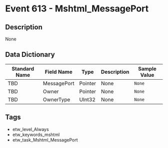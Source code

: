 # Event 613 - Mshtml_MessagePort

## Description
None

## Data Dictionary
|Standard Name|Field Name|Type|Description|Sample Value|
|---|---|---|---|---|
|TBD|MessagePort|Pointer|None|`None`|
|TBD|Owner|Pointer|None|`None`|
|TBD|OwnerType|UInt32|None|`None`|

## Tags
* etw_level_Always
* etw_keywords_mshtml
* etw_task_Mshtml_MessagePort